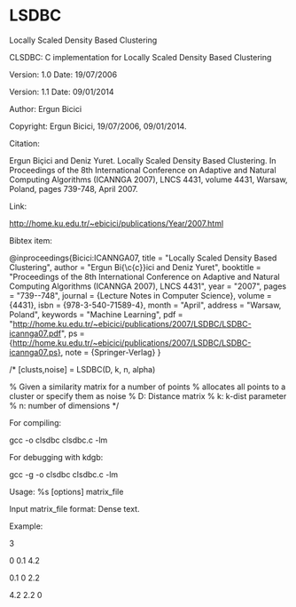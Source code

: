 LSDBC
=====

Locally Scaled Density Based Clustering

CLSDBC: C implementation for Locally Scaled Density Based Clustering

Version: 1.0 Date: 19/07/2006

Version: 1.1 Date: 09/01/2014

Author: Ergun Bicici

Copyright: Ergun Bicici, 19/07/2006, 09/01/2014.


Citation:

Ergun Biçici and Deniz Yuret. Locally Scaled Density Based Clustering. In Proceedings of the 8th International Conference on Adaptive and Natural Computing Algorithms (ICANNGA 2007), LNCS 4431, volume 4431, Warsaw, Poland, pages 739-748, April 2007.

Link:

http://home.ku.edu.tr/~ebicici/publications/Year/2007.html



Bibtex item:

@inproceedings{Bicici:ICANNGA07,
title = "Locally Scaled Density Based Clustering",
author = "Ergun Bi{\c{c}}ici and Deniz Yuret",
booktitle = "Proceedings of the 8th International Conference on Adaptive and Natural Computing Algorithms (ICANNGA 2007), LNCS 4431",
year = "2007",
pages = "739--748",
journal = {Lecture Notes in Computer Science},
volume = {4431},
isbn = {978-3-540-71589-4},
month = "April",
address = "Warsaw, Poland",
keywords = "Machine Learning",
pdf = "http://home.ku.edu.tr/~ebicici/publications/2007/LSDBC/LSDBC-icannga07.pdf",
ps = {http://home.ku.edu.tr/~ebicici/publications/2007/LSDBC/LSDBC-icannga07.ps},
note = {Springer-Verlag} 
}


/* [clusts,noise] = LSDBC(D, k, n, alpha) 

% Given a similarity matrix for a number of points
% allocates all points to a cluster or specify them as noise
% D: Distance matrix
% k: k-dist parameter
% n: number of dimensions
*/

For compiling: 

gcc -o clsdbc clsdbc.c -lm

For debugging with kdgb: 

gcc -g -o clsdbc clsdbc.c -lm

Usage: %s [options] matrix_file

Input matrix_file format: Dense text.

Example:

3

0   0.1        4.2

0.1 0        2.2

4.2 2.2        0

